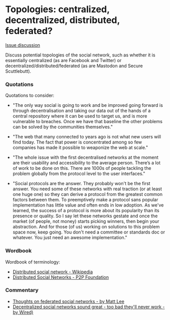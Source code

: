 # Topologies: centralized, decentralized, distributed, federated?

[Issue discussion](https://github.com/joelparkerhenderson/social_network_plan/issues/12)

Discuss potential topologies of the social network, such as whether it is essentially centralized (as are Facebook and Twitter) or decentralized/distributed/federated (as are Mastodon and Secure Scuttlebutt).


### Quotations

Quotations to consider:

* "The only way social is going to work and be improved going forward is through decentralisation and taking our data out of the hands of a central repository where it can be used to target us, and is more vulnerable to breaches. Once we have that baseline the other problems can be solved by the communities themselves."

* "The web that many connected to years ago is not what new users will find today. The fact that power is concentrated among so few companies has made it possible to weaponize the web at scale."

* "The whole issue with the first decentralised networks at the moment are their usability and accessibility to the average person. There’s a lot of work to be done on this. There are 1000s of people tackling the problem globally from the protocol level to the user interfaces."


* "Social protocols are the answer. They probably won't be the first answer. You need some of these networks with real traction (or at least one huge one) so they can derive a protocol from the greatest common factors between them. To preemptively make a protocol sans popular implementation has little value and often ends in low adoption. As we've learned, the success of a protocol is more about its popularity than its presence or quality. So I say let these networks gestate and once the market (of people, not money) starts picking winners, then begin your abstraction. And for those (of us) working on solutions to this problem space now, keep going. You don't need a committee or standards doc or whatever. You just need an awesome implementation."


### Wordbook

Wordbook of terminology:

* [Distributed social network - Wikipedia](https://en.wikipedia.org/wiki/Distributed_social_network)
* [Distributed Social Networks - P2P Foundation](https://wiki.p2pfoundation.net/Distributed_Social_Network_Projects)


### Commentary

* [Thoughts on federated social networks - by Matt Lee](https://medium.com/@mattl/thoughts-on-federated-social-networks-9f2962481911)
* [Decentralized social networks sound great - too bad they'll never work - by Wired)](https://www.wired.com/story/decentralized-social-networks-sound-great-too-bad-theyll-never-work/)

